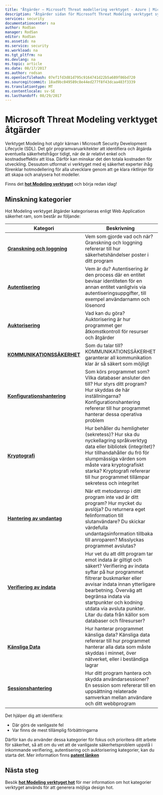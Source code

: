 ```yaml
---
title: "Åtgärder – Microsoft Threat modellering verktyget - Azure | Microsoft Docs"
description: "Åtgärder sidan för Microsoft Threat Modeling verktyget syntaxmarkering möjliga lösningar på det mest exponerade genereras hot."
services: security
documentationcenter: na
author: RodSan
manager: RodSan
editor: RodSan
ms.assetid: na
ms.service: security
ms.workload: na
ms.tgt_pltfrm: na
ms.devlang: na
ms.topic: article
ms.date: 08/17/2017
ms.author: rodsan
ms.openlocfilehash: 07ef1fd3d81d795c9164741d22b5a689f86bd720
ms.sourcegitcommit: 18ad9bc049589c8e44ed277f8f43dcaa483f3339
ms.translationtype: MT
ms.contentlocale: sv-SE
ms.lasthandoff: 08/29/2017
---
```

# <a name="microsoft-threat-modeling-tool-mitigations"></a>Microsoft Threat Modeling verktyget åtgärder

Verktyget Modeling hot utgör kärnan i Microsoft Security Development Lifecycle (SDL). Det gör programvaruarkitekter att identifiera och åtgärda eventuella säkerhetsfrågor tidigt, när de är relativt enkel och kostnadseffektiv att lösa. Därför kan minskar det den totala kostnaden för utveckling. Dessutom utformat vi verktyget med ej säkerhet experter ihåg förenklar hotmodellering för alla utvecklare genom att ge klara riktlinjer för att skapa och analysera hot modeller.

Finns det  **[hot Modeling verktyget](./azure-security-threat-modeling-tool.md)**  och börja redan idag!

## <a name="mitigation-categories"></a>Minskning kategorier

Hot Modeling verktyget åtgärder kategoriseras enligt Web Application säkerhet ram, som består av följande:

| Kategori | Beskrivning |
| -------- | ----------- |
| **[Granskning och loggning](./azure-security-threat-modeling-tool-auditing-and-logging.md)** | Vem som gjorde vad och när? Granskning och loggning refererar till hur säkerhetshändelser poster i ditt program |
| **[Autentisering](./azure-security-threat-modeling-tool-authentication.md)** | Vem är du? Autentisering är den process där en entitet bevisar identiteten för en annan entitet vanligtvis via autentiseringsuppgifter, till exempel användarnamn och lösenord |
| **[Auktorisering](./azure-security-threat-modeling-tool-authorization.md)** | Vad kan du göra? Auktorisering är hur programmet ger åtkomstkontroll för resurser och åtgärder |
| **[KOMMUNIKATIONSSÄKERHET](./azure-security-threat-modeling-tool-communication-security.md)** | Som du talar till? KOMMUNIKATIONSSÄKERHET garanterar all kommunikation klar är så säkert som möjligt |
| **[Konfigurationshantering](./azure-security-threat-modeling-tool-configuration-management.md)** | Som körs programmet som? Vilka databaser ansluter den till? Hur styrs ditt program? Hur skyddas de här inställningarna? Konfigurationshantering refererar till hur programmet hanterar dessa operativa problem |
| **[Kryptografi](./azure-security-threat-modeling-tool-cryptography.md)** | Hur behåller du hemligheter (sekretess)? Hur ska du nyckellagring språkverktyg data eller bibliotek (integritet)? Hur tillhandahåller du frö för slumpmässiga värden som måste vara kryptografiskt starka? Kryptografi refererar till hur programmet tillämpar sekretess och integritet |
| **[Hantering av undantag](./azure-security-threat-modeling-tool-exception-management.md)** | När ett metodanrop i ditt program inte vad är ditt program? Hur mycket du avslöja? Du returnera eget felinformation till slutanvändare? Du skickar värdefulla undantagsinformation tillbaka till anroparen? Misslyckas programmet avslutas? |
| **[Verifiering av indata](./azure-security-threat-modeling-tool-input-validation.md)** | Hur vet du att ditt program tar emot indata är giltigt och säkert? Verifiering av indata syftar på hur programmet filtrerar buskmarker eller avvisar indata innan ytterligare bearbetning. Överväg att begränsa indata via startpunkter och kodning utdata via avsluta punkter. Litar du data från källor som databaser och filresurser? |
| **[Känsliga Data](./azure-security-threat-modeling-tool-sensitive-data.md)** | Hur hanterar programmet känsliga data? Känsliga data refererar till hur programmet hanterar alla data som måste skyddas i minnet, över nätverket, eller i beständiga lagrar |
| **[Sessionshantering](./azure-security-threat-modeling-tool-session-management.md)** | Hur ditt program hantera och skydda användarsessioner? En session som refererar till en uppsättning relaterade samverkan mellan användare och ditt webbprogram |

Det hjälper dig att identifiera:

* Där görs de vanligaste fel
* Var finns de mest tillämplig förbättringarna

Därför kan du använder dessa kategorier för fokus och prioritera ditt arbete för säkerhet, så att om du vet att de vanligaste säkerhetsproblem uppstå i inkommande verifiering, autentisering och auktorisering kategorier, kan du starta det. Mer information finns  **[patent länken](https://www.google.com/patents/US7818788)**

## <a name="next-steps"></a>Nästa steg

Besök  **[hot Modeling verktyget hot](./azure-security-threat-modeling-tool-threats.md)**  för mer information om hot kategorier verktyget används för att generera möjliga design hot.